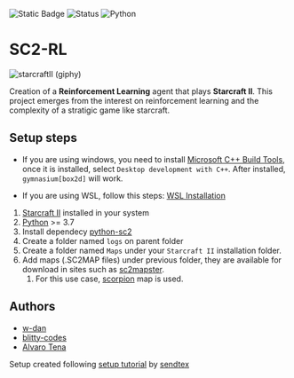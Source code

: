 ![Static Badge](https://img.shields.io/badge/%5B%3E_%5D-Our%20website-green?style=for-the-badge&labelColor=green&link=https%3A%2F%2Fcoredumped.es)
![Status](https://img.shields.io/badge/status-active-green?)
![Python](https://img.shields.io/badge/python-3670A0?style=for-the-badge&logo=python&logoColor=ffdd54)

# SC2-RL

![starcraftII (giphy)](https://media0.giphy.com/media/v1.Y2lkPTc5MGI3NjExMmhmbHV1ejF6eWoxcTQyZXJpYTVtODg5OHp0NXg1NmhqdDFmb3UyMCZlcD12MV9pbnRlcm5hbF9naWZfYnlfaWQmY3Q9Zw/4ZkAeUWFF9ZGRXE7Ud/giphy.gif)

Creation of a **Reinforcement Learning** agent that plays **Starcraft II**. This project emerges from the interest on reinforcement learning and the complexity of a stratigic game like starcraft.

## Setup steps

- If you are using windows, you need to install [Microsoft C++ Build Tools](https://visualstudio.microsoft.com/visual-cpp-build-tools/), once it is installed, select `Desktop development with C++`. After installed, `gymnasium[box2d]` will work.

- If you are using WSL, follow this steps: [WSL Installation](https://github.com/BurnySc2/python-sc2/blob/develop/README.md#wsl)

1. [Starcraft II](https://starcraft2.blizzard.com/en-us/) installed in your system
2. [Python](https://www.python.org/downloads/) >= 3.7
3. Install dependecy [python-sc2](https://github.com/BurnySc2/python-sc2)
4. Create a folder named `logs` on parent folder
5. Create a folder named `Maps` under your `Starcraft II` installation folder.
6. Add maps (.SC2MAP files) under previous folder, they are available for download in sites such as [sc2mapster](https://www.sc2mapster.com/maps).
    1. For this use case, [scorpion](https://www.sc2mapster.com/projects/desert-map-melee-1v1) map is used.

## Authors

- [w-dan](https://github.com/w-dan/)
- [blitty-codes](https://github.com/blitty-codes/)
- [Alvaro Tena](https://github.com/AlvaroTena)

Setup created following [setup tutorial](https://pythonprogramming.net/intro-python-sc2-introduction-starcraft-2-ai/) by [sendtex](https://www.youtube.com/@sentdex)  
